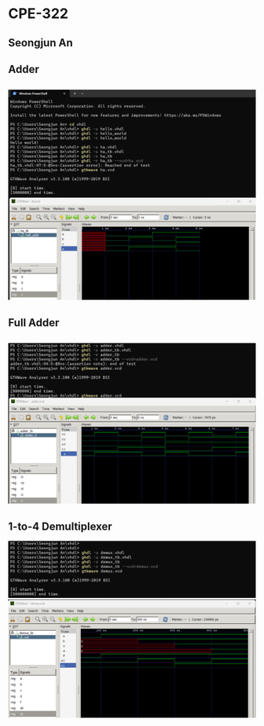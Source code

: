 # CPE-322
## Seongjun An
## Adder
![HI](Images/322%20lab1-1.png)
---
## Full Adder
![HI](Images/322%20lab1-2.png)
---
## 1-to-4 Demultiplexer
![HI](Images/322%20lab1-3.png)
![HI](Images/322%20lab1-4.png)
